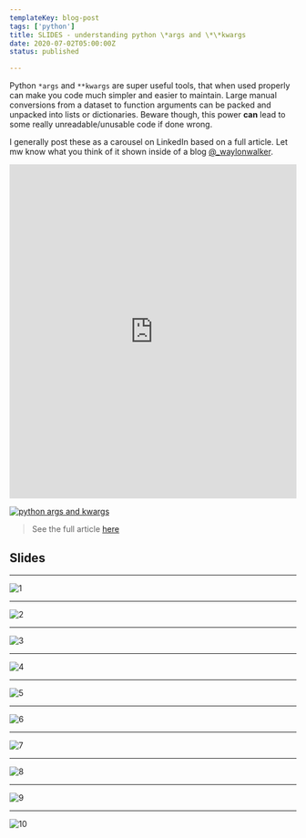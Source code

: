 ```yaml
---
templateKey: blog-post
tags: ['python']
title: SLIDES - understanding python \*args and \*\*kwargs
date: 2020-07-02T05:00:00Z
status: published

---
```


Python `*args` and `**kwargs` are super useful tools, that when used properly
can make you code much simpler and easier to maintain.  Large manual
conversions from a dataset to function arguments can be packed and unpacked
into lists or dictionaries. Beware though, this power **can** lead to some
really unreadable/unusable code if done wrong.

I generally post these as a carousel on LinkedIn based on a full article.  Let mw know what you think of it shown inside of a blog [@_waylonwalker](https://twitter.com/_WaylonWalker).

<iframe src="https://www.linkedin.com/embed/feed/update/urn:li:ugcPost:6678285914826911744" height="587" width="504" frameborder="0" allowfullscreen="" title="Embedded post"></iframe>


[![python args and kwargs](https://images.waylonwalker.com/python-args-kwargs.png)](https://waylonwalker.com/python-args-kwargs)
> See the full article [here](https://waylonwalker.com/python-args-kwargs)

## Slides

---

![1](https://images.waylonwalker.com/args-kwargs-slide-1.png)

---

![2](https://images.waylonwalker.com/args-kwargs-slide-2.png)

---

![3](https://images.waylonwalker.com/args-kwargs-slide-3.png)

---

![4](https://images.waylonwalker.com/args-kwargs-slide-4.png)

---

![5](https://images.waylonwalker.com/args-kwargs-slide-5.png)

---

![6](https://images.waylonwalker.com/args-kwargs-slide-6.png)

---

![7](https://images.waylonwalker.com/args-kwargs-slide-7.png)

---

![8](https://images.waylonwalker.com/args-kwargs-slide-8.png)

---

![9](https://images.waylonwalker.com/args-kwargs-slide-9.png)

---

![10](https://images.waylonwalker.com/args-kwargs-slide-10.png)
